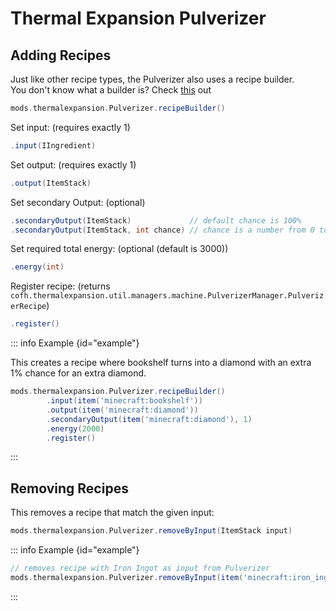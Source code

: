 # Thermal Expansion Pulverizer

## Adding Recipes

Just like other recipe types, the Pulverizer also uses a recipe builder. <br>
You don't know what a builder is? Check [this](https://groovyscript-docs.readthedocs.io/en/latest/groovy/builder/) out

```groovy
mods.thermalexpansion.Pulverizer.recipeBuilder()
```

Set input: (requires exactly 1)

```groovy
.input(IIngredient)
```

Set output: (requires exactly 1)

```groovy
.output(ItemStack)
```

Set secondary Output: (optional)

```groovy
.secondaryOutput(ItemStack)             // default chance is 100%
.secondaryOutput(ItemStack, int chance) // chance is a number from 0 to 100 where 100 is 100%
```

Set required total energy: (optional (default is 3000))

```groovy
.energy(int)
```

Register recipe: (returns `cofh.thermalexpansion.util.managers.machine.PulverizerManager.PulverizerRecipe`)

```groovy
.register()
```

::: info Example {id="example"}

This creates a recipe where bookshelf turns into a diamond with an extra 1% chance for an extra diamond.

```groovy
mods.thermalexpansion.Pulverizer.recipeBuilder()
        .input(item('minecraft:bookshelf'))
        .output(item('minecraft:diamond'))
        .secondaryOutput(item('minecraft:diamond'), 1)
        .energy(2000)
        .register()
```

:::

## Removing Recipes

This removes a recipe that match the given input:

```groovy
mods.thermalexpansion.Pulverizer.removeByInput(ItemStack input)
```

::: info Example {id="example"}

```groovy
// removes recipe with Iron Ingot as input from Pulverizer
mods.thermalexpansion.Pulverizer.removeByInput(item('minecraft:iron_ingot'))
```

:::
